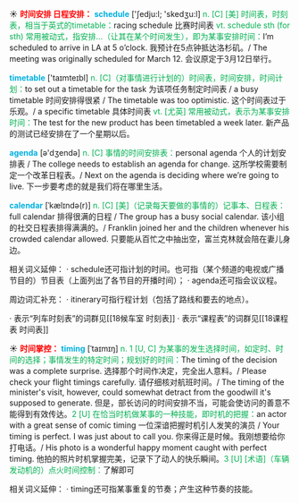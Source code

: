 ☀ <font color="red">**时间安排 日程安排：**</font>
<font color="sky blue">**schedule**</font> ['ʃedju:l; 'skedӡu:l] 
<font color="#00b050">n. [C] [美] 时间表，时刻表，相当于英式的timetable：</font>racing schedule 比赛时间表 <font color="#00b050">vt. schedule sth (for sth) 常用被动式，指安排…（让其在某个时间发生），即为某事安排时间：</font>I’m scheduled to arrive in LA at 5 o’clock. 我预计在5点钟抵达洛杉矶。/ The meeting was originally scheduled for March 12. 会议原定于3月12日举行。

<font color="sky blue">**timetable**</font> ['taɪmteɪbl] 
<font color="#00b050">n. [C]（对事情进行计划的）时间表，时间安排，时间计划：</font>to set out a timetable for the task 为该项任务制定时间表 / a busy timetable 时间安排得很紧 / The timetable was too optimistic. 这个时间表过于乐观。/ a specific timetable 具体时间表 <font color="#00b050">vt. [尤英] 常用被动式，表示为某事安排时间：</font>The test for the new product has been timetabled a week later. 新产品的测试已经安排在了一个星期以后。

<font color="sky blue">**agenda**</font> [ə'dӡendə] 
<font color="#00b050">n. [C] 事情的时间安排表：</font>personal agenda 个人的计划安排表 / The college needs to establish an agenda for change. 这所学校需要制定一个改革日程表。/ Next on the agenda is deciding where we’re going to live. 下一步要考虑的就是我们将在哪里生活。
           
<font color="sky blue">**calendar**</font> [ˈkælɪndə(r)]
<font color="#00b050">n. [C] [美]（记录每天要做的事情的）记事本、日程表：</font>full calendar 排得很满的日程 / The group has a busy social calendar. 该小组的社交日程表排得满满的。/ Franklin joined her and the children whenever his crowded calendar allowed. 只要能从百忙之中抽出空，富兰克林就会陪在妻儿身边。

相关词义延伸：
· schedule还可指计划的时间。也可指（某个频道的电视或广播节目的）节目表（上面列出了各节目的开播时间）；
· agenda还可指会议议程。

周边词汇补充：
· itinerary可指行程计划（包括了路线和要去的地点）。

· 表示“列车时刻表”的词群见[[18候车室 时刻表]]
· 表示“课程表”的词群见[[18课程表 时间表]]

☀ <font color="red">**时间掌控：**</font>
<font color="sky blue">**timing**</font> [ˈtaɪmɪŋ]
<font color="#00b050">n. 1 [U, C] 为某事的发生选择时间，如定时、时间的选择；事情发生的特定时间；规划好的时间：</font>The timing of the decision was a complete surprise. 选择那个时间作决定，完全出人意料。/ Please check your flight timings carefully. 请仔细核对航班时间。/ The timing of the minister's visit, however, could somewhat detract from the goodwill it's supposed to generate. 但是，部长访问的时间安排不当，可能会使访问的善意不能得到有效传达。<font color="#00b050">2 [U] 在恰当时机做某事的一种技能，即时机的把握：</font>an actor with a great sense of comic timing 一位深谙把握时机引人发笑的演员 / Your timing is perfect. I was just about to call you. 你来得正是时候。我刚想要给你打电话。/ His photo is a wonderful happy moment caught with perfect timing. 他拍的照片时机掌握完美，记录下了动人的快乐瞬间。<font color="#00b050">3 [U] [术语]（车辆发动机的）点火时间控制：</font>了解即可

相关词义延伸：
· timing还可指某事重复的节奏；产生这种节奏的技能。